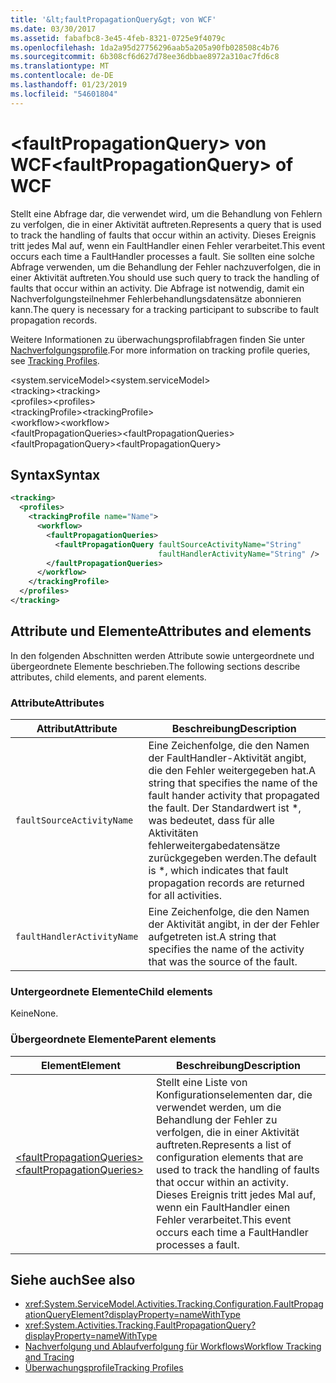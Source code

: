 ```yaml
---
title: '&lt;faultPropagationQuery&gt; von WCF'
ms.date: 03/30/2017
ms.assetid: fabafbc8-3e45-4feb-8321-0725e9f4079c
ms.openlocfilehash: 1da2a95d27756296aab5a205a90fb028508c4b76
ms.sourcegitcommit: 6b308cf6d627d78ee36dbbae8972a310ac7fd6c8
ms.translationtype: MT
ms.contentlocale: de-DE
ms.lasthandoff: 01/23/2019
ms.locfileid: "54601804"
---
```

# <a name="ltfaultpropagationquerygt-of-wcf"></a><span data-ttu-id="55b27-102">&lt;faultPropagationQuery&gt; von WCF</span><span class="sxs-lookup"><span data-stu-id="55b27-102">&lt;faultPropagationQuery&gt; of WCF</span></span>

<span data-ttu-id="55b27-103">Stellt eine Abfrage dar, die verwendet wird, um die Behandlung von Fehlern zu verfolgen, die in einer Aktivität auftreten.</span><span class="sxs-lookup"><span data-stu-id="55b27-103">Represents a query that is used to track the handling of faults that occur within an activity.</span></span>  <span data-ttu-id="55b27-104">Dieses Ereignis tritt jedes Mal auf, wenn ein FaultHandler einen Fehler verarbeitet.</span><span class="sxs-lookup"><span data-stu-id="55b27-104">This event occurs each time a FaultHandler processes a fault.</span></span> <span data-ttu-id="55b27-105">Sie sollten eine solche Abfrage verwenden, um die Behandlung der Fehler nachzuverfolgen, die in einer Aktivität auftreten.</span><span class="sxs-lookup"><span data-stu-id="55b27-105">You should use such query to track the handling of faults that occur within an activity.</span></span> <span data-ttu-id="55b27-106">Die Abfrage ist notwendig, damit ein Nachverfolgungsteilnehmer Fehlerbehandlungsdatensätze abonnieren kann.</span><span class="sxs-lookup"><span data-stu-id="55b27-106">The query is necessary for a  tracking participant to subscribe to fault propagation records.</span></span>  
  
<span data-ttu-id="55b27-107">Weitere Informationen zu überwachungsprofilabfragen finden Sie unter [Nachverfolgungsprofile](../../../../../docs/framework/windows-workflow-foundation/tracking-profiles.md).</span><span class="sxs-lookup"><span data-stu-id="55b27-107">For more information on tracking profile queries, see [Tracking Profiles](../../../../../docs/framework/windows-workflow-foundation/tracking-profiles.md).</span></span>  
  
<span data-ttu-id="55b27-108">\<system.serviceModel></span><span class="sxs-lookup"><span data-stu-id="55b27-108">\<system.serviceModel></span></span>  
<span data-ttu-id="55b27-109">\<tracking></span><span class="sxs-lookup"><span data-stu-id="55b27-109">\<tracking></span></span>  
<span data-ttu-id="55b27-110">\<profiles></span><span class="sxs-lookup"><span data-stu-id="55b27-110">\<profiles></span></span>  
<span data-ttu-id="55b27-111">\<trackingProfile></span><span class="sxs-lookup"><span data-stu-id="55b27-111">\<trackingProfile></span></span>  
<span data-ttu-id="55b27-112">\<workflow></span><span class="sxs-lookup"><span data-stu-id="55b27-112">\<workflow></span></span>  
<span data-ttu-id="55b27-113">\<faultPropagationQueries></span><span class="sxs-lookup"><span data-stu-id="55b27-113">\<faultPropagationQueries></span></span>  
<span data-ttu-id="55b27-114">\<faultPropagationQuery></span><span class="sxs-lookup"><span data-stu-id="55b27-114">\<faultPropagationQuery></span></span>  
  
## <a name="syntax"></a><span data-ttu-id="55b27-115">Syntax</span><span class="sxs-lookup"><span data-stu-id="55b27-115">Syntax</span></span>  
  
```xml  
<tracking>
  <profiles>
    <trackingProfile name="Name">
      <workflow>
        <faultPropagationQueries>
          <faultPropagationQuery faultSourceActivityName="String"
                                 faultHandlerActivityName="String" />
        </faultPropagationQueries>
      </workflow>
    </trackingProfile>
  </profiles>
</tracking>
```  
  
## <a name="attributes-and-elements"></a><span data-ttu-id="55b27-116">Attribute und Elemente</span><span class="sxs-lookup"><span data-stu-id="55b27-116">Attributes and elements</span></span>

<span data-ttu-id="55b27-117">In den folgenden Abschnitten werden Attribute sowie untergeordnete und übergeordnete Elemente beschrieben.</span><span class="sxs-lookup"><span data-stu-id="55b27-117">The following sections describe attributes, child elements, and parent elements.</span></span>

### <a name="attributes"></a><span data-ttu-id="55b27-118">Attribute</span><span class="sxs-lookup"><span data-stu-id="55b27-118">Attributes</span></span>  
  
|<span data-ttu-id="55b27-119">Attribut</span><span class="sxs-lookup"><span data-stu-id="55b27-119">Attribute</span></span>|<span data-ttu-id="55b27-120">Beschreibung</span><span class="sxs-lookup"><span data-stu-id="55b27-120">Description</span></span>|  
|---------------|-----------------|  
|`faultSourceActivityName`|<span data-ttu-id="55b27-121">Eine Zeichenfolge, die den Namen der FaultHandler-Aktivität angibt, die den Fehler weitergegeben hat.</span><span class="sxs-lookup"><span data-stu-id="55b27-121">A string that specifies the name of the fault hander activity that propagated the fault.</span></span> <span data-ttu-id="55b27-122">Der Standardwert ist \*, was bedeutet, dass für alle Aktivitäten fehlerweitergabedatensätze zurückgegeben werden.</span><span class="sxs-lookup"><span data-stu-id="55b27-122">The default is \*, which indicates that fault propagation records are returned for all activities.</span></span>|  
|`faultHandlerActivityName`|<span data-ttu-id="55b27-123">Eine Zeichenfolge, die den Namen der Aktivität angibt, in der der Fehler aufgetreten ist.</span><span class="sxs-lookup"><span data-stu-id="55b27-123">A string that specifies the name of the activity that was the source of the fault.</span></span>|  
  
### <a name="child-elements"></a><span data-ttu-id="55b27-124">Untergeordnete Elemente</span><span class="sxs-lookup"><span data-stu-id="55b27-124">Child elements</span></span>

<span data-ttu-id="55b27-125">Keine</span><span class="sxs-lookup"><span data-stu-id="55b27-125">None.</span></span>
  
### <a name="parent-elements"></a><span data-ttu-id="55b27-126">Übergeordnete Elemente</span><span class="sxs-lookup"><span data-stu-id="55b27-126">Parent elements</span></span>  
  
|<span data-ttu-id="55b27-127">Element</span><span class="sxs-lookup"><span data-stu-id="55b27-127">Element</span></span>|<span data-ttu-id="55b27-128">Beschreibung</span><span class="sxs-lookup"><span data-stu-id="55b27-128">Description</span></span>|  
|-------------|-----------------|  
|[<span data-ttu-id="55b27-129">\<faultPropagationQueries></span><span class="sxs-lookup"><span data-stu-id="55b27-129">\<faultPropagationQueries></span></span>](faultpropagationqueries-of-wcf.md)|<span data-ttu-id="55b27-130">Stellt eine Liste von Konfigurationselementen dar, die verwendet werden, um die Behandlung der Fehler zu verfolgen, die in einer Aktivität auftreten.</span><span class="sxs-lookup"><span data-stu-id="55b27-130">Represents a list of configuration elements that are used to track the handling of faults that occur within an activity.</span></span>  <span data-ttu-id="55b27-131">Dieses Ereignis tritt jedes Mal auf, wenn ein FaultHandler einen Fehler verarbeitet.</span><span class="sxs-lookup"><span data-stu-id="55b27-131">This event occurs each time a FaultHandler processes a fault.</span></span>|
  
## <a name="see-also"></a><span data-ttu-id="55b27-132">Siehe auch</span><span class="sxs-lookup"><span data-stu-id="55b27-132">See also</span></span>

- <xref:System.ServiceModel.Activities.Tracking.Configuration.FaultPropagationQueryElement?displayProperty=nameWithType>
- <xref:System.Activities.Tracking.FaultPropagationQuery?displayProperty=nameWithType>
- [<span data-ttu-id="55b27-133">Nachverfolgung und Ablaufverfolgung für Workflows</span><span class="sxs-lookup"><span data-stu-id="55b27-133">Workflow Tracking and Tracing</span></span>](../../../../../docs/framework/windows-workflow-foundation/workflow-tracking-and-tracing.md)
- [<span data-ttu-id="55b27-134">Überwachungsprofile</span><span class="sxs-lookup"><span data-stu-id="55b27-134">Tracking Profiles</span></span>](../../../../../docs/framework/windows-workflow-foundation/tracking-profiles.md)
